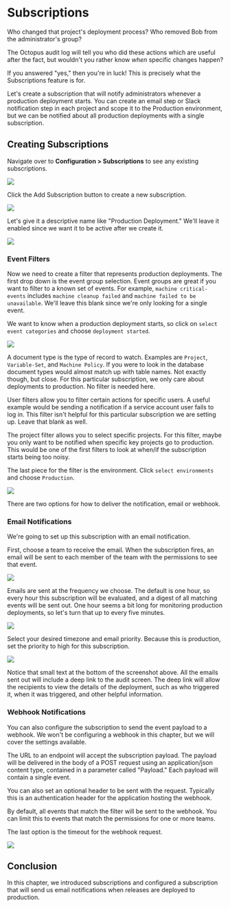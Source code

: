 # Subscriptions

Who changed that project's deployment process? Who removed Bob from the administrator's group?

The Octopus audit log will tell you who did these actions which are useful after the fact, but wouldn't you rather know _when_ specific changes happen?

If you answered "yes," then you're in luck! This is precisely what the Subscriptions feature is for.

Let's create a subscription that will notify administrators whenever a production deployment starts. You can create an email step or Slack notification step in each project and scope it to the Production environment, but we can be notified about all production deployments with a single subscription.

## Creating Subscriptions

Navigate over to **Configuration > Subscriptions** to see any existing subscriptions.

![](images/subscriptions-viewexistingsubscriptions.png)

Click the Add Subscription button to create a new subscription.

![](images/subscriptions-addsubscription.png)

Let's give it a descriptive name like "Production Deployment." We'll leave it enabled since we want it to be active after we create it.

![](images/subscriptions-namingthesubscription.png)

### Event Filters

Now we need to create a filter that represents production deployments. The first drop down is the event group selection. Event groups are great if you want to filter to a known set of events. For example, `machine critical-events` includes `machine cleanup failed` and `machine failed to be unavailable`. We'll leave this blank since we're only looking for a single event.

We want to know when a production deployment starts, so click on `select event categories` and choose `deployment started`.

![](images/subscriptions-selectingdeploymentstarted.png)

A document type is the type of record to watch.  Examples are `Project`, `Variable-Set`, and `Machine Policy`.  If you were to look in the database document types would almost match up with table names.  Not exactly though, but close.  For this particular subscription, we only care about deployments to production.  No filter is needed here.

User filters allow you to filter certain actions for specific users.  A useful example would be sending a notification if a service account user fails to log in.  This filter isn't helpful for this particular subscription we are setting up.  Leave that blank as well.

The project filter allows you to select specific projects.  For this filter, maybe you only want to be notified when specific key projects go to production.  This would be one of the first filters to look at when/if the subscription starts being too noisy.  

The last piece for the filter is the environment. Click `select environments` and choose `Production`.

![](images/subscriptions-selectingenvironment.png)

There are two options for how to deliver the notification, email or webhook.

### Email Notifications

We're going to set up this subscription with an email notification.

First, choose a team to receive the email. When the subscription fires, an email will be sent to each member of the team with the permissions to see that event.

![](images/subscriptions-selectingteams.png)

Emails are sent at the frequency we choose. The default is one hour, so every hour this subscription will be evaluated, and a digest of all matching events will be sent out. One hour seems a bit long for monitoring production deployments, so let's turn that up to every five minutes.

![](images/subscriptions-enteringemailfrequency.png)

Select your desired timezone and email priority. Because this is production, set the priority to high for this subscription.

![](images/subscriptions-timezoneandpriority.png)

Notice that small text at the bottom of the screenshot above.  All the emails sent out will include a deep link to the audit screen.  The deep link will allow the recipients to view the details of the deployment, such as who triggered it, when it was triggered, and other helpful information.

### Webhook Notifications

You can also configure the subscription to send the event payload to a webhook. We won't be configuring a webhook in this chapter, but we will cover the settings available.

The URL to an endpoint will accept the subscription payload. The payload will be delivered in the body of a POST request using an application/json content type, contained in a parameter called "Payload." Each payload will contain a single event.

You can also set an optional header to be sent with the request.  Typically this is an authentication header for the application hosting the webhook.  

By default, all events that match the filter will be sent to the webhook. You can limit this to events that match the permissions for one or more teams.

The last option is the timeout for the webhook request.

![](images/subscriptions-webhook.png)

## Conclusion

In this chapter, we introduced subscriptions and configured a subscription that will send us email notifications when releases are deployed to production.

